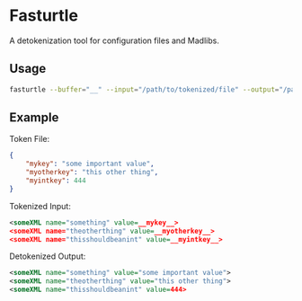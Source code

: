 # Fasturtle

A detokenization tool for configuration files and Madlibs.

## Usage

```bash
fasturtle --buffer="__" --input="/path/to/tokenized/file" --output="/path/to/save/output" --tokens="/path/to/json/keyvals"
```

## Example

Token File:

```json
{
    "mykey": "some important value",
    "myotherkey": "this other thing",
    "myintkey": 444
}
```

Tokenized Input:

```xml
<someXML name="something" value=__mykey__>
<someXML name="theotherthing" value=__myotherkey__>
<someXML name="thisshouldbeanint" value=__myintkey__>
```

Detokenized Output:

```xml
<someXML name="something" value="some important value">
<someXML name="theotherthing" value="this other thing">
<someXML name="thisshouldbeanint" value=444>
```